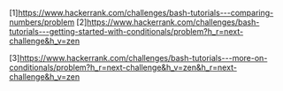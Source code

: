 [1]https://www.hackerrank.com/challenges/bash-tutorials---comparing-numbers/problem
[2]https://www.hackerrank.com/challenges/bash-tutorials---getting-started-with-conditionals/problem?h_r=next-challenge&h_v=zen

[3]https://www.hackerrank.com/challenges/bash-tutorials---more-on-conditionals/problem?h_r=next-challenge&h_v=zen&h_r=next-challenge&h_v=zen
